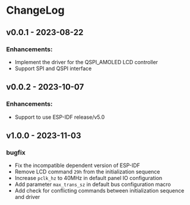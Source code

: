 # ChangeLog

## v0.0.1 - 2023-08-22

### Enhancements:

* Implement the driver for the QSPI_AMOLED LCD controller
* Support SPI and QSPI interface

## v0.0.2 - 2023-10-07

### Enhancements:

* Support to use ESP-IDF release/v5.0

## v1.0.0 - 2023-11-03

### bugfix

* Fix the incompatible dependent version of ESP-IDF
* Remove LCD command `29h` from the initialization sequence
* Increase `pclk_hz` to 40MHz in default panel IO configuration
* Add parameter `max_trans_sz` in default bus configuration macro
* Add check for conflicting commands between initialization sequence and driver

